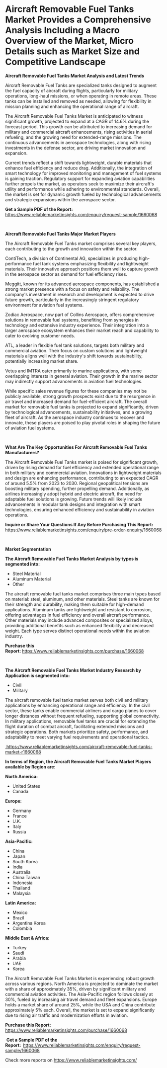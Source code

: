 <p><h1>Aircraft Removable Fuel Tanks Market Provides a Comprehensive Analysis Including a Macro Overview of the Market, Micro Details such as Market Size and Competitive Landscape</h1></p><p><strong>Aircraft Removable Fuel Tanks Market Analysis and Latest Trends</strong></p>
<p><p>Aircraft Removable Fuel Tanks are specialized tanks designed to augment the fuel capacity of aircraft during flights, particularly for military operations, long-haul missions, or when operating in remote areas. These tanks can be installed and removed as needed, allowing for flexibility in mission planning and enhancing the operational range of aircraft.</p><p>The Aircraft Removable Fuel Tanks Market is anticipated to witness significant growth, projected to expand at a CAGR of 14.6% during the forecast period. This growth can be attributed to increasing demand for military and commercial aircraft enhancements, rising activities in aerial refueling, and the growing need for extended-range missions. The continuous advancements in aerospace technologies, along with rising investments in the defense sector, are driving market innovation and expansion.</p><p>Current trends reflect a shift towards lightweight, durable materials that enhance fuel efficiency and reduce drag. Additionally, the integration of smart technology for improved monitoring and management of fuel systems is gaining traction. Regulatory support for expanding aviation capabilities further propels the market, as operators seek to maximize their aircraft's utility and performance while adhering to environmental standards. Overall, the market is set for dynamic growth fueled by technological advancements and strategic expansions within the aerospace sector.</p></p>
<p><strong>Get a Sample PDF of the Report:&nbsp;</strong> <a href="https://www.reliablemarketinsights.com/enquiry/request-sample/1660068?utm_campaign=2004&utm_medium=2&utm_source=Github&utm_content=ia&utm_term=17012025&utm_id=aircraft-removable-fuel-tanks">https://www.reliablemarketinsights.com/enquiry/request-sample/1660068</a></p>
<p>&nbsp;</p>
<p><strong>Aircraft Removable Fuel Tanks Major Market Players</strong></p>
<p><p>The Aircraft Removable Fuel Tanks market comprises several key players, each contributing to the growth and innovation within the sector. </p><p>ContiTech, a division of Continental AG, specializes in producing high-performance fuel tank systems emphasizing flexibility and lightweight materials. Their innovative approach positions them well to capture growth in the aerospace sector as demand for fuel efficiency rises.</p><p>Meggitt, known for its advanced aerospace components, has established a strong market presence with a focus on safety and reliability. The company's investment in research and development is expected to drive future growth, particularly in the increasingly stringent regulatory environment for aviation fuel systems.</p><p>Zodiac Aerospace, now part of Collins Aerospace, offers comprehensive solutions in removable fuel systems, benefiting from synergies in technology and extensive industry experience. Their integration into a larger aerospace ecosystem enhances their market reach and capability to cater to evolving customer needs.</p><p>ATL, a leader in flexible fuel tank solutions, targets both military and commercial aviation. Their focus on custom solutions and lightweight materials aligns well with the industry's shift towards sustainability, potentially increasing market share.</p><p>Vetus and IMTRA cater primarily to marine applications, with some overlapping interests in general aviation. Their growth in the marine sector may indirectly support advancements in aviation fuel technologies.</p><p>While specific sales revenue figures for these companies may not be publicly available, strong growth prospects exist due to the resurgence in air travel and increased demand for fuel-efficient aircraft. The overall market for removable fuel tanks is projected to expand significantly, driven by technological advancements, sustainability initiatives, and a growing fleet of aircraft. As the aerospace industry continues to recover and innovate, these players are poised to play pivotal roles in shaping the future of aviation fuel systems.</p></p>
<p>&nbsp;</p>
<p><strong>What Are The Key Opportunities For Aircraft Removable Fuel Tanks Manufacturers?</strong></p>
<p><p>The Aircraft Removable Fuel Tanks market is poised for significant growth, driven by rising demand for fuel efficiency and extended operational range in both military and commercial aviation. Innovations in lightweight materials and design are enhancing performance, contributing to an expected CAGR of around 5.5% from 2023 to 2030. Regional geopolitical tensions are boosting military spending, further propelling demand. Additionally, as airlines increasingly adopt hybrid and electric aircraft, the need for adaptable fuel solutions is growing. Future trends will likely include advancements in modular tank designs and integration with smart technologies, ensuring enhanced efficiency and sustainability in aviation operations.</p></p>
<p><strong>Inquire or Share Your Questions If Any Before Purchasing This Report:</strong> <a href="https://www.reliablemarketinsights.com/enquiry/pre-order-enquiry/1660068?utm_campaign=2004&utm_medium=2&utm_source=Github&utm_content=ia&utm_term=17012025&utm_id=aircraft-removable-fuel-tanks">https://www.reliablemarketinsights.com/enquiry/pre-order-enquiry/1660068</a></p>
<p>&nbsp;</p>
<p><strong>Market Segmentation</strong></p>
<p><strong>The Aircraft Removable Fuel Tanks Market Analysis by types is segmented into:</strong></p>
<p><ul><li>Steel Material</li><li>Aluminum Material</li><li>Other</li></ul></p>
<p><p>The aircraft removable fuel tanks market comprises three main types based on material: steel, aluminum, and other materials. Steel tanks are known for their strength and durability, making them suitable for high-demand applications. Aluminum tanks are lightweight and resistant to corrosion, offering advantages in fuel efficiency and overall aircraft performance. Other materials may include advanced composites or specialized alloys, providing additional benefits such as enhanced flexibility and decreased weight. Each type serves distinct operational needs within the aviation industry.</p></p>
<p><strong>Purchase this Report:&nbsp;</strong><a href="https://www.reliablemarketinsights.com/purchase/1660068?utm_campaign=2004&utm_medium=2&utm_source=Github&utm_content=ia&utm_term=17012025&utm_id=aircraft-removable-fuel-tanks">https://www.reliablemarketinsights.com/purchase/1660068</a></p>
<p>&nbsp;</p>
<p><strong>The Aircraft Removable Fuel Tanks Market Industry Research by Application is segmented into:</strong></p>
<p><ul><li>Civil</li><li>Military</li></ul></p>
<p><p>The aircraft removable fuel tanks market serves both civil and military applications by enhancing operational range and efficiency. In the civil sector, these tanks enable commercial airliners and cargo planes to cover longer distances without frequent refueling, supporting global connectivity. In military applications, removable fuel tanks are crucial for extending the flight duration of combat aircraft, facilitating extended missions and strategic operations. Both markets prioritize safety, performance, and adaptability to meet varying fuel requirements and operational tactics.</p></p>
<p><a href="https://www.reliablemarketinsights.com/aircraft-removable-fuel-tanks-market-r1660068?utm_campaign=2004&utm_medium=2&utm_source=Github&utm_content=ia&utm_term=17012025&utm_id=aircraft-removable-fuel-tanks">&nbsp;https://www.reliablemarketinsights.com/aircraft-removable-fuel-tanks-market-r1660068</a></p>
<p><strong>In terms of Region, the Aircraft Removable Fuel Tanks Market Players available by Region are:</strong></p>
<p>
    <p> <strong> North America: </strong>
        <ul>
            <li>United States</li>
            <li>Canada</li>
        </ul>
        </p> 
    <p> <strong> Europe: </strong>
        <ul>
            <li>Germany</li>
            <li>France</li>
            <li>U.K.</li>
            <li>Italy</li>
            <li>Russia</li>
        </ul>
        </p> 
    <p> <strong> Asia-Pacific: </strong>
        <ul>
            <li>China</li>
            <li>Japan</li>
            <li>South Korea</li>
            <li>India</li>
            <li>Australia</li>
            <li>China Taiwan</li>
            <li>Indonesia</li>
            <li>Thailand</li>
            <li>Malaysia</li>
        </ul>
        </p> 
    <p> <strong> Latin America: </strong>
        <ul>
            <li>Mexico</li>
            <li>Brazil</li>
            <li>Argentina Korea</li>
            <li>Colombia</li>
        </ul>
        </p> 
    <p> <strong> Middle East & Africa: </strong>
        <ul>
            <li>Turkey</li>
            <li>Saudi</li>
            <li>Arabia</li>
            <li>UAE</li>
            <li>Korea</li>
        </ul>
    </p>
    </p>
<p><p>The Aircraft Removable Fuel Tanks Market is experiencing robust growth across various regions. North America is projected to dominate the market with a share of approximately 35%, driven by significant military and commercial aviation activities. The Asia-Pacific region follows closely at 30%, fueled by increasing air travel demand and fleet expansions. Europe holds a market share of around 25%, while the USA and China contribute approximately 5% each. Overall, the market is set to expand significantly due to rising air traffic and modernization efforts in aviation.</p></p>
<p><strong>Purchase this Report: </strong><a href="https://www.reliablemarketinsights.com/purchase/1660068?utm_campaign=2004&utm_medium=2&utm_source=Github&utm_content=ia&utm_term=17012025&utm_id=aircraft-removable-fuel-tanks">https://www.reliablemarketinsights.com/purchase/1660068</a></p>
<p>&nbsp;<strong>Get a Sample PDF of the Report:&nbsp;&nbsp;</strong><a href="https://www.reliablemarketinsights.com/enquiry/request-sample/1660068?utm_campaign=2004&utm_medium=2&utm_source=Github&utm_content=ia&utm_term=17012025&utm_id=aircraft-removable-fuel-tanks">https://www.reliablemarketinsights.com/enquiry/request-sample/1660068</a></p>
<p><strong></strong></p>
<p>Check more reports on <a href="https://www.reliablemarketinsights.com/?utm_campaign=2004&utm_medium=2&utm_source=Github&utm_content=ia&utm_term=17012025&utm_id=aircraft-removable-fuel-tanks">https://www.reliablemarketinsights.com/</a></p>